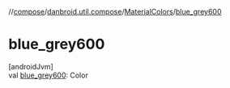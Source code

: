 //[compose](../../../index.md)/[danbroid.util.compose](../index.md)/[MaterialColors](index.md)/[blue_grey600](blue_grey600.md)

# blue_grey600

[androidJvm]\
val [blue_grey600](blue_grey600.md): Color
